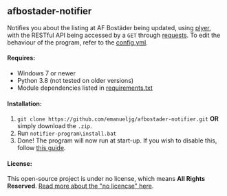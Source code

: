 ## afbostader-notifier

Notifies you about the listing at AF Bostäder being updated, using [plyer](https://github.com/kivy/plyer),
with the RESTful API being accessed by a `GET` through [requests](https://github.com/psf/requests).
To edit the behaviour of the program, refer to the [config.yml](config.yaml).

#### Requires:
* Windows 7 or newer
* Python 3.8 (not tested on older versions)
* Module dependencies listed in [requirements.txt](requirements.txt)

#### Installation:
1. `git clone https://github.com/emanueljg/afbostader-notifier.git` **OR** simply download the `.zip`.
2. Run `notifier-program\install.bat`
3. Done! The program will now run at start-up. 
   If you wish to disable this, follow [this guide](https://support.microsoft.com/en-us/help/4026268/windows-10-change-startup-apps).

#### License:
This open-source project is under no license, which means **All Rights Reserved**. 
[Read more about the "no licencse" here](https://choosealicense.com/no-permission/).

